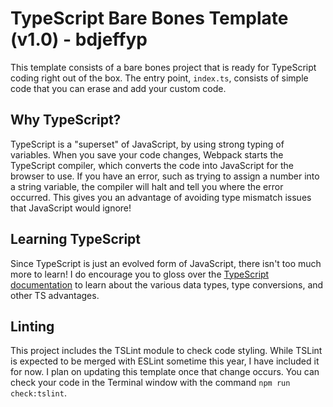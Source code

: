 # TypeScript Bare Bones Template (v1.0) - bdjeffyp

This template consists of a bare bones project that is ready for TypeScript coding right out of the box. The entry point, `index.ts`, consists of simple code that you can erase and add your custom code.

## Why TypeScript?
TypeScript is a "superset" of JavaScript, by using strong typing of variables. When you save your code changes, Webpack starts the TypeScript compiler, which converts the code into JavaScript for the browser to use. If you have an error, such as trying to assign a number into a string variable, the compiler will halt and tell you where the error occurred. This gives you an advantage of avoiding type mismatch issues that JavaScript would ignore!

## Learning TypeScript
Since TypeScript is just an evolved form of JavaScript, there isn't too much more to learn! I do encourage you to gloss over the [TypeScript documentation](https://www.typescriptlang.org/docs/home.html) to learn about the various data types, type conversions, and other TS advantages.

## Linting
This project includes the TSLint module to check code styling. While TSLint is expected to be merged with ESLint sometime this year, I have included it for now. I plan on updating this template once that change occurs. You can check your code in the Terminal window with the command `npm run check:tslint`.
